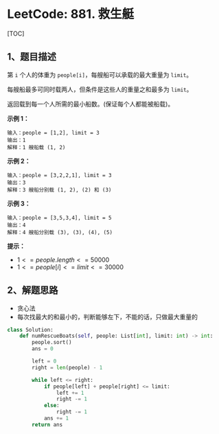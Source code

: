# LeetCode: 881. 救生艇

[TOC]

## 1、题目描述

第 `i` 个人的体重为 `people[i]`，每艘船可以承载的最大重量为 `limit`。

每艘船最多可同时载两人，但条件是这些人的重量之和最多为 `limit`。

返回载到每一个人所需的最小船数。(保证每个人都能被船载)。

 

**示例 1：**

```
输入：people = [1,2], limit = 3
输出：1
解释：1 艘船载 (1, 2)
```


**示例 2：**

```
输入：people = [3,2,2,1], limit = 3
输出：3
解释：3 艘船分别载 (1, 2), (2) 和 (3)
```


**示例 3：**

```
输入：people = [3,5,3,4], limit = 5
输出：4
解释：4 艘船分别载 (3), (3), (4), (5)
```


**提示：**

-   $1 <= people.length <= 50000$
-   $1 <= people[i] <= limit <= 30000$



## 2、解题思路

-   贪心法
-   每次找最大的和最小的，判断能够左下，不能的话，只做最大重量的



```python
class Solution:
    def numRescueBoats(self, people: List[int], limit: int) -> int:
        people.sort()
        ans = 0

        left = 0
        right = len(people) - 1

        while left <= right:
            if people[left] + people[right] <= limit:
                left += 1
                right -= 1
            else:
                right -= 1
            ans += 1
        return ans
```

